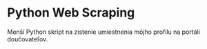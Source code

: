 # Python Web Scraping
Menší Python skript na zistenie umiestnenia môjho profilu na portáli doučovateľov.
